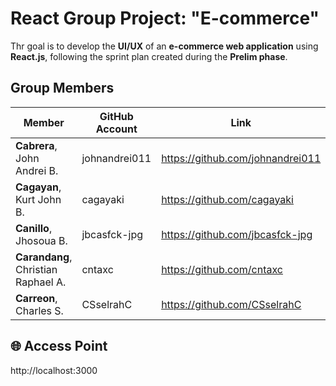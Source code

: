 # React Group Project: "E-commerce"

Thr goal is to develop the **UI/UX** of an **e-commerce web application** using **React.js**, following the sprint plan created during the **Prelim phase**.

## Group Members
| Member | GitHub Account | Link |
|------------|-----|------|
| **Cabrera**, John Andrei B. | johnandrei011 | https://github.com/johnandrei011 |
| **Cagayan**, Kurt John B. | cagayaki | https://github.com/cagayaki |
| **Canillo**, Jhosoua B. | jbcasfck-jpg | https://github.com/jbcasfck-jpg |
| **Carandang**, Christian Raphael A. | cntaxc | https://github.com/cntaxc |
| **Carreon**, Charles S. | CSselrahC |https://github.com/CSselrahC |

## 🌐 Access Point
http://localhost:3000